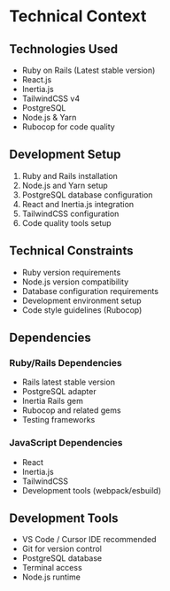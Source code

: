 # Technical Context

## Technologies Used
- Ruby on Rails (Latest stable version)
- React.js
- Inertia.js
- TailwindCSS v4
- PostgreSQL
- Node.js & Yarn
- Rubocop for code quality

## Development Setup
1. Ruby and Rails installation
2. Node.js and Yarn setup
3. PostgreSQL database configuration
4. React and Inertia.js integration
5. TailwindCSS configuration
6. Code quality tools setup

## Technical Constraints
- Ruby version requirements
- Node.js version compatibility
- Database configuration requirements
- Development environment setup
- Code style guidelines (Rubocop)

## Dependencies
### Ruby/Rails Dependencies
- Rails latest stable version
- PostgreSQL adapter
- Inertia Rails gem
- Rubocop and related gems
- Testing frameworks

### JavaScript Dependencies
- React
- Inertia.js
- TailwindCSS
- Development tools (webpack/esbuild)

## Development Tools
- VS Code / Cursor IDE recommended
- Git for version control
- PostgreSQL database
- Terminal access
- Node.js runtime 